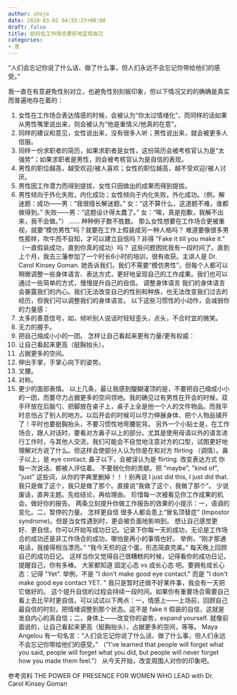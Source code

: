 ```yaml
---
author: shojo
date: 2020-03-02 04:55:27+00:00
draft: false
title: 如何在工作场合更好地呈现自己
categories:
- 思
---
```


“人们会忘记你说了什么话、做了什么事，但人们永远不会忘记你带给他们的感受。”

我一直在有意避免性别对立，也避免性别刻板印象，但以下情况又的的确确是真实而普遍地存在着的：
1. 女性在工作场合表达情感的时候，会被认为“你太过情绪化”，而同样的话如果从男性嘴里说出来，则会被认为“他是重情义/他真的在意”。
2. 同样的建议和意见，女性说出来，没有很多人听；男性说出来，就会被更多人信服。
3. 同样一份求职者的简历，如果求职者是女性，这份简历会被考核官认为是“太强势”；如果求职者是男性，则会被考核官认为是自信的表现。
4. 男性的职位越高，越受欢迎/被人喜欢；女性的职位越高，越不受欢迎/被人讨厌。
5. 男性因工作潜力而得到提拔，女性只因做出的成果而得到提拔。
6. 男性倾向于外化失败，内化成功；女性倾向于内化失败，外化成功。（例，解迷题：成功——男：“我很擅长解迷题。” 女：“这不算什么，这道题不难，谁都做得到。” 失败——男：“这题设计得太蠢了。” 女：“唉，真是抱歉，我解不出来，我不会做。”）
……
种种例子数不胜数。
那么女性想要在工作场合更被重视，就要“模仿男性”吗？就要在工作上假装成另一种人格吗？
难道要像很多男性那样，吹牛而不自知，才可以建立自信吗？非得 "Fake it till you make it." （一直假装成功，直到你真的成功）吗？
这些问题困扰我有一段时间了。直到上个月，我去三藩参加了一个时长6小时的培训，很有收获。主讲人是 Dr. Carol Kinsey Goman. 她告诉我们，我们不需要“模仿男性”，但每个人都可以稍微调整一些身体语言、表达方式，更好地呈现自己的工作成果。我们也可以通过一些简单的方式，慢慢提升自己的自信。
调整身体语言
我们的身体语言会暴露我们的内心。我们无法改变自己的性别和种族，也无法改变我们过去的经历，但我们可以调整我们的身体语言。
以下这些习惯性的小动作，会减弱你的力量感：
1. 太多的善意信号，如，倾听别人说话时轻轻歪头，点头，不合时宜的微笑。
2. 无力的握手。
3. 把自己缩成小小的一团。
怎样让自己看起来更有力量/更有权威：
1. 让自己看起来更高（挺胸抬头）。
2. 占据更多的空间。
3. 伸出手掌，手掌心向下的姿势。
4. 叉腰。
5. 对称。
6. 更少的面部表情。
以上几条，最让我感到醍醐灌顶的是，不要把自己缩成小小的一团，而要尽力占据更多的空间领地。我的确见过有男性在开会的时候，双手环放在后脑勺、把脚放在桌子上，桌子上全是他一个人的文件物品。而我平时总怕占了别人的地方。以后开会的时候可以尽力伸展身体、把个人物品铺开了！平时也要挺胸抬头，不要习惯性地弯腰驼背。
另外一个小贴士是，在工作场合，跟人对话时，要看对方鼻子以上的部分。尤其是使用母语以外的语言进行工作时，与其他人交流，我们可能会不自觉地注意对方的口型，试图更好地理解对方说了什么。但这样会使部分人认为你是在和对方 flirting （调情）。鼻子以上，是 eye contact; 鼻子以下，会被误认为是 flirting.
改变表达方式
你每一次说话，都被人评估着。
不要弱化你的贡献。把 "maybe", "kind of", "just" 这些词，从你的字典里删掉！！！别再说 I just did this, I just did that. 我只是做了这个，我只是做了那个。直接说“我做了这个，我做了那个”。
少说废话，直奔主题。先给结论，再给理由。
珍惜每一次被看见你工作成果的机会。做好你的报告。
两条立刻提升你做工作报告的效果的小提示：一，语调的变化。二，暂停的力量。
怎样更自信
很多人都会患上“冒名顶替症” (Impostor syndrome)。但是当女性遇到时，更会被负面地影响到。
想让自己感觉更好、更自信，你可以开始写成功日记。记录下你每一天的成功，无论是工作场合的成功还是非工作场合的成功，哪怕是再小的事情也好。
举例，“刚才那通电话，我接得相当漂亮。” “我今天煎的这个蛋，形态简直完美。”
每天晚上回顾自己的成功日记。
这样当你又觉得自己很糟糕的时候，记得看你的成功日记，提醒自己，你有多棒。
大家都知道 固定心态 vs 成长心态 吧。要拥有成长心态：记得 "Yet".
举例，不是 "I don't make good eye contact." 而是 "I don't make good eye contact YET. " 我只是暂时还做不好某件事，我会有一天把它做好的。
这个提升自信的过程会持续一段时间。如果你有重要场合需要自己看上去比平时更自信，可以试试以下两点：一，情感上——上场前，回顾自己最自信的时刻，把情绪调整到那个状态。这不是 fake it 假装的自信，这就是发自内心的真自信；二，身体上——改变你的姿势，expand yourself. 就像前面说的，让自己看起来更高（挺胸抬头），占据更多的空间，等等。
Maya Angelou 有一句名言：“人们会忘记你说了什么话、做了什么事，但人们永远不会忘记你带给他们的感受。” （“I've learned that people will forget what you said, people will forget what you did, but people will never forget how you made them feel.”）
从今天开始，改变周围人对你的印象吧。

参考资料
THE POWER OF PRESENCE FOR WOMEN WHO LEAD with Dr. Carol Kinsey Goman
